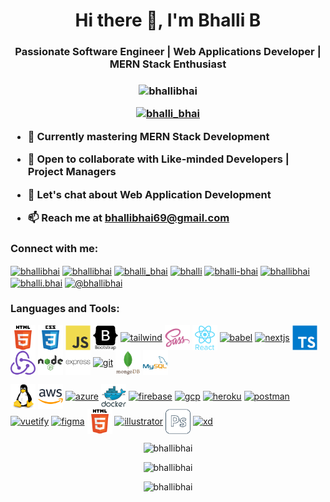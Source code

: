 <h1 align="center">Hi there 👋, I'm Bhalli B</h1>
<h3 align="center">Passionate Software Engineer | Web Applications Developer | MERN Stack Enthusiast<h3>

<p align="center">
  <img src="https://komarev.com/ghpvc/?username=bhallibhai&label=Profile%20views&color=0e75b6&style=flat" alt="bhallibhai" />
</p>

<p align="center">
  <a href="https://twitter.com/bhalli_bhai" target="_blank">
    <img src="https://img.shields.io/twitter/follow/bhalli_bhai?logo=twitter&style=for-the-badge" alt="bhalli_bhai" />
  </a>
</p>

- 🌱 Currently mastering **MERN Stack Development**

- 👯 Open to collaborate with **Like-minded Developers | Project Managers**

- 💬 Let's chat about **Web Application Development**

- 📫 Reach me at **bhallibhai69@gmail.com**

<h3 align="left">Connect with me:</h3>
<p align="left">
    <a href="https://codepen.io/bhallibhai" target="_blank"><img align="center" src="https://raw.githubusercontent.com/rahuldkjain/github-profile-readme-generator/master/src/images/icons/Social/codepen.svg" alt="bhallibhai" height="30" width="40" /></a>
    <a href="https://dev.to/bhallibhai" target="_blank"><img align="center" src="https://raw.githubusercontent.com/rahuldkjain/github-profile-readme-generator/master/src/images/icons/Social/devto.svg" alt="bhallibhai" height="30" width="40" /></a>
    <a href="https://twitter.com/bhalli_bhai" target="_blank"><img align="center" src="https://raw.githubusercontent.com/rahuldkjain/github-profile-readme-generator/master/src/images/icons/Social/twitter.svg" alt="bhalli_bhai" height="30" width="40" /></a>
    <a href="https://linkedin.com/in/bhalli" target="_blank"><img align="center" src="https://raw.githubusercontent.com/rahuldkjain/github-profile-readme-generator/master/src/images/icons/Social/linked-in-alt.svg" alt="bhalli" height="30" width="40" /></a>
    <a href="https://stackoverflow.com/users/bhalli-bhai" target="_blank"><img align="center" src="https://raw.githubusercontent.com/rahuldkjain/github-profile-readme-generator/master/src/images/icons/Social/stack-overflow.svg" alt="bhalli-bhai" height="30" width="40" /></a>
    <a href="https://codesandbox.com/bhallibhai" target="_blank"><img align="center" src="https://raw.githubusercontent.com/rahuldkjain/github-profile-readme-generator/master/src/images/icons/Social/codesandbox.svg" alt="bhallibhai" height="30" width="40" /></a>
    <a href="https://instagram.com/bhalli.bhai" target="_blank"><img align="center" src="https://raw.githubusercontent.com/rahuldkjain/github-profile-readme-generator/master/src/images/icons/Social/instagram.svg" alt="bhalli.bhai" height="30" width="40" /></a>
    <a href="https://medium.com/@bhallibhai" target="_blank"><img align="center" src="https://raw.githubusercontent.com/rahuldkjain/github-profile-readme-generator/master/src/images/icons/Social/medium.svg" alt="@bhallibhai" height="30" width="40" /></a>
</p>

<h3 align="left">Languages and Tools:</h3>
<p align="left">
    <a href="https://www.w3.org/html/" target="_blank" rel="noreferrer"><img align="center" src="https://raw.githubusercontent.com/devicons/devicon/master/icons/html5/html5-original-wordmark.svg" alt="html5" width="40" height="40"/></a> 
    <a href="https://www.w3schools.com/css/" target="_blank" rel="noreferrer"><img align="center" src="https://raw.githubusercontent.com/devicons/devicon/master/icons/css3/css3-original-wordmark.svg" alt="css3" width="40" height="40"/></a>
    <a href="https://developer.mozilla.org/en-US/docs/Web/JavaScript" target="_blank" rel="noreferrer"><img align="center" src="https://raw.githubusercontent.com/devicons/devicon/master/icons/javascript/javascript-original.svg" alt="javascript" width="40" height="40"/></a>
    <a href="https://getbootstrap.com" target="_blank" rel="noreferrer"><img align="center" src="https://raw.githubusercontent.com/devicons/devicon/master/icons/bootstrap/bootstrap-plain-wordmark.svg" alt="bootstrap" width="40" height="40"/></a>
    <a href="https://tailwindcss.com/" target="_blank" rel="noreferrer"><img align="center" src="https://www.vectorlogo.zone/logos/tailwindcss/tailwindcss-icon.svg" alt="tailwind" width="40" height="40"/></a>
    <a href="https://sass-lang.com" target="_blank" rel="noreferrer"><img align="center" src="https://raw.githubusercontent.com/devicons/devicon/master/icons/sass/sass-original.svg" alt="sass" width="40" height="40"/></a> 
    <a href="https://reactjs.org/" target="_blank" rel="noreferrer"><img align="center" src="https://raw.githubusercontent.com/devicons/devicon/master/icons/react/react-original-wordmark.svg" alt="react" width="40" height="40"/></a> 
    <a href="https://babeljs.io/" target="_blank" rel="noreferrer"><img align="center" src="https://www.vectorlogo.zone/logos/babeljs/babeljs-icon.svg" alt="babel" width="40" height="40"/></a> 
    <a href="https://nextjs.org/" target="_blank" rel="noreferrer"><img align="center" src="https://cdn.worldvectorlogo.com/logos/nextjs-2.svg" alt="nextjs" width="40" height="40"/></a>
    <a href="https://www.typescriptlang.org/" target="_blank" rel="noreferrer"><img align="center" src="https://raw.githubusercontent.com/devicons/devicon/master/icons/typescript/typescript-original.svg" alt="typescript" width="40" height="40"/></a>
    <a href="https://redux.js.org" target="_blank" rel="noreferrer"><img align="center" src="https://raw.githubusercontent.com/devicons/devicon/master/icons/redux/redux-original.svg" alt="redux" width="40" height="40"/></a>
    <a href="https://nodejs.org" target="_blank" rel="noreferrer"><img align="center" src="https://raw.githubusercontent.com/devicons/devicon/master/icons/nodejs/nodejs-original-wordmark.svg" alt="nodejs" width="40" height="40"/></a>
    <a href="https://expressjs.com" target="_blank" rel="noreferrer"><img align="center" src="https://raw.githubusercontent.com/devicons/devicon/master/icons/express/express-original-wordmark.svg" alt="express" width="40" height="40"/></a>
    <a href="https://git-scm.com/" target="_blank" rel="noreferrer"><img align="center" src="https://www.vectorlogo.zone/logos/git-scm/git-scm-icon.svg" alt="git" width="40" height="40"/></a>
    <!-- <a href="https://nativescript.org/" target="_blank" rel="noreferrer"><img align="center" src="https://raw.githubusercontent.com/detain/svg-logos/780f25886640cef088af994181646db2f6b1a3f8/svg/nativescript.svg" alt="nativescript" width="40" height="40"/></a> -->
    <a href="https://www.mongodb.com/" target="_blank" rel="noreferrer"><img align="center" src="https://raw.githubusercontent.com/devicons/devicon/master/icons/mongodb/mongodb-original-wordmark.svg" alt="mongodb" width="40" height="40"/></a>
    <a href="https://www.mysql.com/" target="_blank" rel="noreferrer"><img align="center" src="https://raw.githubusercontent.com/devicons/devicon/master/icons/mysql/mysql-original-wordmark.svg" alt="mysql" width="40" height="40"/></a> 
    <p align="left"> 
        <a href="https://www.linux.org/" target="_blank" rel="noreferrer"><img align="center" src="https://raw.githubusercontent.com/devicons/devicon/master/icons/linux/linux-original.svg" alt="linux" width="40" height="40"/></a> 
        <a href="https://aws.amazon.com" target="_blank" rel="noreferrer"><img align="center" src="https://raw.githubusercontent.com/devicons/devicon/master/icons/amazonwebservices/amazonwebservices-original-wordmark.svg" alt="aws" width="40" height="40"/></a>
        <a href="https://azure.microsoft.com/en-in/" target="_blank" rel="noreferrer"><img align="center" src="https://www.vectorlogo.zone/logos/microsoft_azure/microsoft_azure-icon.svg" alt="azure" width="40" height="40"/></a>  
        <a href="https://www.docker.com/" target="_blank" rel="noreferrer"><img align="center" src="https://raw.githubusercontent.com/devicons/devicon/master/icons/docker/docker-original-wordmark.svg" alt="docker" width="40" height="40"/></a>  
        <a href="https://firebase.google.com/" target="_blank" rel="noreferrer"><img align="center" src="https://www.vectorlogo.zone/logos/firebase/firebase-icon.svg" alt="firebase" width="40" height="40"/></a>
        <a href="https://cloud.google.com" target="_blank" rel="noreferrer"><img align="center" src="https://www.vectorlogo.zone/logos/google_cloud/google_cloud-icon.svg" alt="gcp" width="40" height="40"/></a> 
        <a href="https://heroku.com" target="_blank" rel="noreferrer"><img align="center" src="https://www.vectorlogo.zone/logos/heroku/heroku-icon.svg" alt="heroku" width="40" height="40"/></a> 
        <a href="https://postman.com" target="_blank" rel="noreferrer"><img align="center" src="https://www.vectorlogo.zone/logos/getpostman/getpostman-icon.svg" alt="postman" width="40" height="40"/></a> 
        <a href="https://vuetifyjs.com/en/" target="_blank" rel="noreferrer"><img align="center" src="https://bestofjs.org/logos/vuetify.svg" alt="vuetify" width="40" height="40"/></a> 
        <a href="https://www.figma.com/" target="_blank" rel="noreferrer"><img align="center" src="https://www.vectorlogo.zone/logos/figma/figma-icon.svg" alt="figma" width="40" height="40"/></a> 
        <a href="https://www.w3.org/html/" target="_blank" rel="noreferrer"><img align="center" src="https://raw.githubusercontent.com/devicons/devicon/master/icons/html5/html5-original-wordmark.svg" alt="html5" width="40" height="40"/></a> 
        <a href="https://www.adobe.com/in/products/illustrator.html" target="_blank" rel="noreferrer"><img align="center" src="https://www.vectorlogo.zone/logos/adobe_illustrator/adobe_illustrator-icon.svg" alt="illustrator" width="40" height="40"/></a> 
        <a href="https://www.photoshop.com/en" target="_blank" rel="noreferrer"><img align="center" src="https://raw.githubusercontent.com/devicons/devicon/master/icons/photoshop/photoshop-line.svg" alt="photoshop" width="40" height="40"/></a> 
        <!-- <a href="https://reactnative.dev/" target="_blank" rel="noreferrer"> 
            <img align="center" src="https://reactnative.dev/img align="center"/header_logo.svg" alt="reactnative" width="40" height="40"/> 
        </a>  --> 
        <a href="https://www.adobe.com/products/xd.html" target="_blank" rel="noreferrer"> 
            <img align="center" src="https://cdn.worldvectorlogo.com/logos/adobe-xd.svg" alt="xd" width="40" height="40"/> 
        </a> 
    </p>
</p>

<p align="center">
  <img src="https://github-readme-stats.vercel.app/api/top-langs?username=bhallibhai&show_icons=true&locale=en&layout=compact" alt="bhallibhai" />
</p>

<p align="center">
  <img src="https://github-readme-stats.vercel.app/api?username=bhallibhai&show_icons=true&locale=en" alt="bhallibhai" />
</p>

<p align="center">
  <img src="https://github-readme-streak-stats.herokuapp.com/?user=bhallibhai&width=100%" alt="bhallibhai" />
</p>
